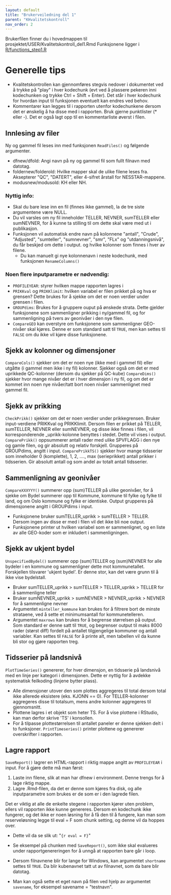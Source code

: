```yaml
---
layout: default
title: "Brukerveiledning del 1" 
parent: "KHvalitetskontroll"
nav_order: 2  
---
```


Brukerfilen finner du i hovedmappen til prosjektet/USER/Kvalitetskontroll_del1.Rmd
Funksjonene ligger i [R/functions_step1.R](https://github.com/helseprofil/KHvalitetskontroll/blob/main/R/functions_step1.R)

# Generelle tips
- Kvalitetskontrollen kan gjennomføres stegvis nedover i dokumentet ved å trykke på "play" i hver kodechunk (evt ved å plassere pekeren inni kodechunken og trykke Ctrl + Shift + Enter). Det står i hver kodechunk for hvordan input til funksjonen eventuelt kan endres ved behov. 
- Kommentarer kan legges til i rapporten utenfor kodechunkene dersom det er ønskelig å ha disse med i rapporten. Bruk gjerne punktlister (* eller -). Det er også lagt opp til en kommentarliste øverst i filen. 

## Innlesing av filer
Ny og gammel fil leses inn med funksjonen `ReadFiles()` og følgende argumenter.
- dfnew/dfold: Angi navn på ny og gammel fil som fullt filnavn med datotag. 
- foldernew/folderold: Hvilke mapper skal de ulike filene leses fra. Aksepterer "QC", "DATERT", eller 4-sifret årstall for NESSTAR-mappene. 
- modusnew/modusold: KH eller NH. 

### Nyttig info: 
- Skal du bare lese inn en fil (finnes ikke gammel), la de tre siste argumentene være NULL. 
- Du vil varsles om ny fil inneholder TELLER, NEVNER, sumTELLER eller sumNEVNER, for å kunne ta stilling til om dette skal være med ut i publikasjon.
- Funksjonen vil automatisk endre navn på kolonnene "antall", "Crude", "Adjusted", "sumteller", "sumnevner", "smr", "FLx" og "utdanningsnivå", du får beskjed om dette i output. og hvilke kolonner som finnes i hver av filene. 
    - Du kan manuelt gi nye kolonnenavn i neste kodechunk, med funksjonen `RenameColumns()`

### Noen flere inputparametre er nødvendig:
- `PROFILEYEAR`: styrer hvilken mappe rapporten lagres i
- `PRIKKval` og `PRIKKlimit`: hvilken variabel er filen prikket på og hva er grensen? Dette brukes for å sjekke om det er noen verdier under grensen i filen.  
- `GROUPdims`: Brukes for å gruppere ouput på ønskede strata. Dette gjelder funksjonene som sammenligner prikking i ny/gammel fil, og for sammenligning på tvers av geonivåer i den nye filen.
- `CompareGEO` kan overstyre om funksjonene som sammenligner GEO-nivåer skal kjøres. Denne er som standard satt til `TRUE`, men kan settes til `FALSE` om du ikke vil kjøre disse funksjonene. 

## Sjekk av kolonner og dimensjoner

`CompareCols()` sjekker om det er noen nye (ikke med i gammel fil) eller utgåtte (i gammel men ikke i ny fil) kolonner. Sjekker også om det er med uprikkede QC-kolonner (dersom du sjekker på QC-kube)
`CompareDims()` sjekker hvor mange nivåer det er i hver dimensjon i ny fil, og om det er kommet inn noen nye nivåer/tatt bort noen nivåer sammenlignet med gammel fil. 

## Sjekk av prikking
`CheckPrikk()` sjekker om det er noen verdier under prikkegrensen. Bruker input-verdiene PRIKKval og PRIKKlimit. Dersom filen er prikket på TELLER, sumTELLER, NEVNER eller sumNEVNER, og disse ikke finnes i filen, vil korresponderende _uprikk-kolonne benyttes i stedet. Dette vil vises i output. 
`ComparePrikk()` oppsummerer antall rader med ulike SPVFLAGG i den nye og gamle filen, og gir absolutt og relativ forskjell. Grupperes på GROUPdims, angitt i input. 
`ComparePrikkTS()` sjekker hvor mange tidsserier som inneholder 0 (komplette), 1, 2, ...., max (serieprikket) antall prikker i tidsserien. Gir absolutt antall og som andel av totalt antall tidsserier. 

## Sammenligning av geonivåer
`CompareXXXYYY()` summerer opp (sum)TELLER på ulike geonivåer, for å sjekke om Bydel summerer opp til Kommune, kommune til fylke og fylke til land, og om Oslo kommune og fylke er identiske. Output grupperes på dimensjonene angitt i GROUPdims i input. 
- Funksjonene bruker sumTELLER_uprikk > sumTELLER > TELLER. Dersom ingen av disse er med i filen vil det ikke bli noe output. 
- Funksjonene printer ut hvilken variabel som er sammenlignet, og en liste av alle GEO-koder som er inkludert i sammenligningen. 

## Sjekk av ukjent bydel
`UnspecifiedBydel()` summerer opp (sum)TELLER og (sum)NEVNER for alle bydeler i en kommune og sammenligner dette mot kommunetallet. Forskjellen tilsvarer 'ukjent bydel'. Er denne stor, kan det være grunn til å ikke vise bydelstall. 
- Bruker sumTELLER_uprikk > sumTELLER > TELLER_uprikk > TELLER for å sammenligne teller
- Bruker sumNEVNER_uprikk > sumNEVNER > NEVNER_uprikk > NEVNER for å sammenligne nevner
- Argumentet `minteller_kommune` kan brukes for å filtrere bort de minste strataene, ved å sette et minimumsantall for kommunetelleren.
- Argumentet `maxrows` kan brukes for å begrense størrelsen på output. Som standard er denne satt til `TRUE`, og begrenser output til maks 8000 rader (størst diff) fordelt på antallet tilgjengelige kommuner og antall variabler. Kan settes til `FALSE` for å printe alt, men tabellen vil da kunne bli stor og gjøre rapporten treg.

## Tidsserier på landsnivå
`PlotTimeSeries()` genererer, for hver dimensjon, en tidsserie på landsnivå med en linje per kategori i dimensjonen. Dette er nyttig for å avdekke systematisk feilkoding (linjene bytter plass). 
- Alle dimensjoner utover den som plottes aggregeres til total dersom total ikke allerede eksistere (eks. KJONN == 0). For TELLER-kolonner aggregeres disse til totalsum, mens andre kolonner aggregeres til gjennomsnitt.
- Plottene lagres i et objekt som heter TS. For å vise plottene i RStudio, kan man derfor skrive 'TS' i konsollen. 
- For å tilpasse plottestørrelsen til antallet paneler er denne sjekken delt i to funksjoner. `PrintTimeseries()` printer plottene og genererer overskrifter i rapporten.

## Lagre rapport
`SaveReport()` lagrer en HTML-rapport i riktig mappe angitt av `PROFILEYEAR` i input. For å gjøre dette må man først:
1. Laste inn filene, slik at man har dfnew i environment. Denne trengs for å lage riktig mappe.
2. Lagre .Rmd-filen, da det er denne som kjøres fra disk, og alle inputparametre som brukes er de som er i den lagrede filen. 

Det er viktig at alle de enkelte stegene i rapporten kjører uten problem, ellers vil rapporten ikke kunne genereres. Dersom en kodechunk ikke fungerer, og det ikke er noen løsning for å få den til å fungere, kan man som reserveløsning legge til eval = F som chunk setting, og denne vil da hoppes over. 
- Dette vil da se slik ut: "```{r eval = F}```"
- Se eksempel på chunken med `SaveReport()`, som ikke skal evalueres under rapportgenereringen for å unngå at rapporten bare går i loop. 

- Dersom filnavnene blir for lange for Windows, kan argumentet `shortname` settes til `TRUE`. Da blir kubenavnet tatt ut av filnavnet, som da bare blir datotag. 
- Man kan også sette et eget navn på filen ved hjelp av argumentet `savename`, for eksempel savename = "testnavn".
